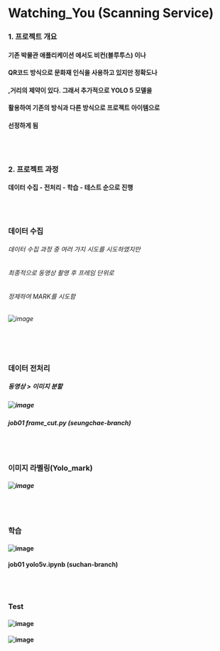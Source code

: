 # Watching_You (Scanning Service)

### 1. 프로젝트 개요

#### 기존 박물관 애플리케이션 에서도 비컨(블루투스) 이나 
#### QR코드 방식으로 문화재 인식을 사용하고 있지만 정확도나 
#### ,거리의 제약이 있다. 그래서 추가적으로 YOLO 5 모델을 
#### 활용하여 기존의 방식과 다른 방식으로 프로젝트 아이템으로  
#### 선정하게 됨  
<br>
<br>
 
### 2. 프로젝트 과정 

#### 데이터 수집 - 전처리 - 학습 - 테스트 순으로 진행  

<br>
<br>


### 데이터 수집 
###### 데이터 수집 과정 중 여러 가지 시도를 시도하였지만  
###### 최종적으로 동영상 촬영 후 프레임 단위로  
######  정제하여 MARK를 시도함 <br> 
###### ![image](https://user-images.githubusercontent.com/96555334/174024303-50217827-4235-4e31-8bc8-70bb5080734a.png)

<br>
<br>

### 데이터 전처리 
#####  동영상 > 이미지 분할  
##### ![image](https://user-images.githubusercontent.com/96555334/174024843-c0964308-1fdc-439c-8d83-82a089bc5e32.png)
##### job01 frame_cut.py  (seungchae-branch)

<br>
<br>

### 이미지 라벨링(Yolo_mark)
##### ![image](https://user-images.githubusercontent.com/96555334/174025322-12fdf7e6-dbde-4aae-9968-3f8927b1d2c4.png)

<br>
<br>

### 학습
#### ![image](https://user-images.githubusercontent.com/96555334/174025693-8a55e64b-2e38-4be1-b65c-0cd347534dcf.png)
#### job01 yolo5v.ipynb  (suchan-branch)

<br>
<br>

### Test
#### ![image](https://user-images.githubusercontent.com/96555334/174026991-5595a0dd-8ab6-4651-8ff1-85c9f028fd35.png)
#### ![image](https://user-images.githubusercontent.com/96555334/174027015-e871f84b-d7c1-4eb8-aee4-fa174f0862ce.png)






<!-- C. 모델링(학습) <br>
YOLO 5 모델 중 애플리케이션에 탑재에 가장 적합한  <br>
YOLO_5v를 활용하여 학습을 진행하게 된 정확도를 올리기 위해 <br>
batch_size 및 옵티마이저_size 등 여러 가지 <br>
조건으로 학습시킨 결과 여러 가지 조건을  <br>
실험하고 결과를 만들게 됨 <br>
https://github.com/LaKhepriAtum/Watching_You/blob/suchan/training_testing_yolov5.ipynb<br>

D. 테스트  <br>
1차 테스트는 현장에서 찍은 영상(평가세트와 불일치)으로 <br>
https://www.youtube.com/watch?v=EfYu60_XQDs <br>  
Detect.p를 활용하여 테스트하였고 <br>
2차 테스트는 국립중앙박물관 유튜브 채널에 올라와 있는  <br>
https://www.youtube.com/watch?v=JAKt8DXtf2Y <br>
영상으로 테스트 하였고 <br>
3차 테스트는 애플리케이션에 탑재하여 직접 테스트하였다 <br>
https://www.youtube.com/shorts/5XdSjF3kRac<br> 

3. 프로젝트 결과 <br>
인공지능을 배우면 배울수록 데이터의 양과 질이 중요함을 매번 느낀다 <br>
직접 현장에서 데이터 수집도 하고 테스트도 하고 라벨링 작업도 하고<br>
일련의 과정을 느낄 수 있었던 프로젝트 이였다. <br>
 -->
